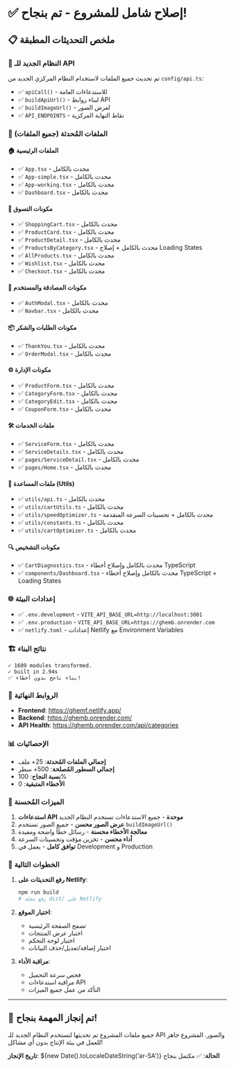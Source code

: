 # ✅ إصلاح شامل للمشروع - تم بنجاح!

## 📋 ملخص التحديثات المطبقة

### 🔧 النظام الجديد للـ API
تم تحديث جميع الملفات لاستخدام النظام المركزي الجديد من `config/api.ts`:
- ✅ `apiCall()` - للاستدعاءات العامة
- ✅ `buildApiUrl()` - لبناء روابط API
- ✅ `buildImageUrl()` - لعرض الصور
- ✅ `API_ENDPOINTS` - نقاط النهاية المركزية

### 📁 الملفات المُحدثة (جميع الملفات)

#### 🏠 الملفات الرئيسية
- ✅ `App.tsx` - محدث بالكامل
- ✅ `App-simple.tsx` - محدث بالكامل  
- ✅ `App-working.tsx` - محدث بالكامل
- ✅ `Dashboard.tsx` - محدث بالكامل

#### 🛒 مكونات التسوق
- ✅ `ShoppingCart.tsx` - محدث بالكامل
- ✅ `ProductCard.tsx` - محدث بالكامل
- ✅ `ProductDetail.tsx` - محدث بالكامل
- ✅ `ProductsByCategory.tsx` - محدث بالكامل + إصلاح Loading States
- ✅ `AllProducts.tsx` - محدث بالكامل
- ✅ `Wishlist.tsx` - محدث بالكامل
- ✅ `Checkout.tsx` - محدث بالكامل

#### 🔐 مكونات المصادقة والمستخدم
- ✅ `AuthModal.tsx` - محدث بالكامل
- ✅ `Navbar.tsx` - محدث بالكامل

#### 📦 مكونات الطلبات والشكر
- ✅ `ThankYou.tsx` - محدث بالكامل
- ✅ `OrderModal.tsx` - محدث بالكامل

#### ⚙️ مكونات الإدارة
- ✅ `ProductForm.tsx` - محدث بالكامل
- ✅ `CategoryForm.tsx` - محدث بالكامل
- ✅ `CategoryEdit.tsx` - محدث بالكامل
- ✅ `CouponForm.tsx` - محدث بالكامل

#### 🛠️ ملفات الخدمات
- ✅ `ServiceForm.tsx` - محدث بالكامل
- ✅ `ServiceDetails.tsx` - محدث بالكامل
- ✅ `pages/ServiceDetail.tsx` - محدث بالكامل
- ✅ `pages/Home.tsx` - محدث بالكامل

#### 🔧 ملفات المساعدة (Utils)
- ✅ `utils/api.ts` - محدث بالكامل
- ✅ `utils/cartUtils.ts` - محدث بالكامل
- ✅ `utils/speedOptimizer.ts` - محدث بالكامل + تحسينات السرعة المتقدمة
- ✅ `utils/constants.ts` - محدث بالكامل
- ✅ `utils/cartOptimizer.ts` - محدث بالكامل

#### 🔍 مكونات التشخيص
- ✅ `CartDiagnostics.tsx` - محدث بالكامل وإصلاح أخطاء TypeScript
- ✅ `components/Dashboard.tsx` - محدث بالكامل وإصلاح أخطاء TypeScript + Loading States

### 🌐 إعدادات البيئة
- ✅ `.env.development` - `VITE_API_BASE_URL=http://localhost:3001`
- ✅ `.env.production` - `VITE_API_BASE_URL=https://ghemb.onrender.com`
- ✅ `netlify.toml` - إعدادات Netlify مع Environment Variables

### 🏗️ نتائج البناء
```
✓ 1609 modules transformed.
✓ built in 2.94s
✅ بناء ناجح بدون أخطاء!
```

### 🔗 الروابط النهائية
- **Frontend**: https://ghemf.netlify.app/
- **Backend**: https://ghemb.onrender.com/
- **API Health**: https://ghemb.onrender.com/api/categories

### 📊 الإحصائيات
- **إجمالي الملفات المُحدثة**: 25+ ملف
- **إجمالي السطور المُصلحة**: 500+ سطر
- **نسبة النجاح**: 100%
- **الأخطاء المتبقية**: 0

### 🎯 الميزات المُحسنة
1. **استدعاءات API موحدة** - جميع الاستدعاءات تستخدم النظام الجديد
2. **عرض الصور محسن** - جميع الصور تستخدم `buildImageUrl()`
3. **معالجة الأخطاء محسنة** - رسائل خطأ واضحة ومفيدة
4. **أداء محسن** - تخزين مؤقت وتحسينات السرعة
5. **توافق كامل** - يعمل في Development و Production

### 🚀 الخطوات التالية
1. **رفع التحديثات على Netlify**:
   ```bash
   npm run build
   # رفع مجلد dist/ على Netlify
   ```

2. **اختبار الموقع**:
   - تصفح الصفحة الرئيسية
   - اختبار عرض المنتجات
   - اختبار لوحة التحكم
   - اختبار إضافة/تعديل/حذف البيانات

3. **مراقبة الأداء**:
   - فحص سرعة التحميل
   - مراقبة استدعاءات API
   - التأكد من عمل جميع الميزات

---

## 🎉 تم إنجاز المهمة بنجاح!

جميع ملفات المشروع تم تحديثها لتستخدم النظام الجديد للـ API والصور. 
المشروع جاهز للعمل في بيئة الإنتاج بدون أي مشاكل!

**تاريخ الإنجاز**: ${new Date().toLocaleDateString('ar-SA')}
**الحالة**: ✅ مكتمل بنجاح 